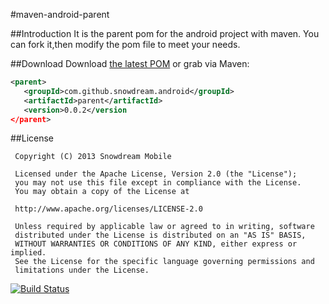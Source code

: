#maven-android-parent

##Introduction
It is the parent pom for the android project with maven. You can fork it,then modify the pom file to meet your needs.

##Download
Download [the latest POM][1] or grab via Maven:

```xml
<parent>
   <groupId>com.github.snowdream.android</groupId>
   <artifactId>parent</artifactId>
   <version>0.0.2</version
</parent>
```

##License
```
 Copyright (C) 2013 Snowdream Mobile
  
 Licensed under the Apache License, Version 2.0 (the "License");
 you may not use this file except in compliance with the License.
 You may obtain a copy of the License at
  
 http://www.apache.org/licenses/LICENSE-2.0
  
 Unless required by applicable law or agreed to in writing, software
 distributed under the License is distributed on an "AS IS" BASIS,
 WITHOUT WARRANTIES OR CONDITIONS OF ANY KIND, either express or implied.
 See the License for the specific language governing permissions and
 limitations under the License.
```
[![Build Status](https://travis-ci.org/snowdream/maven-android-parent.png)](https://travis-ci.org/snowdream/maven-android-parent)

[1]:https://oss.sonatype.org/content/groups/public/com/github/snowdream/android/parent/0.0.1/parent-0.0.2.pom